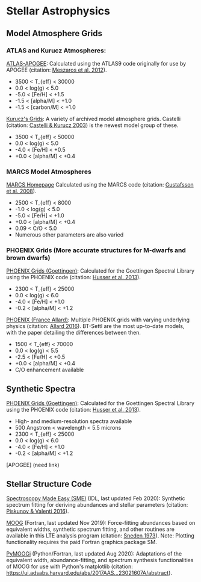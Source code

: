 # Stellar Astrophysics

## Model Atmosphere Grids

### ATLAS and Kurucz Atmospheres:

[ATLAS-APOGEE](http://research.iac.es/proyecto/ATLAS-APOGEE/): Calculated using the ATLAS9 code originally for use by APOGEE (citation: [Meszaros et al. 2012](https://ui.adsabs.harvard.edu/abs/2012AJ....144..120M/abstract)).
-  3500 < T_{eff} < 30000
-  0.0 < log(g) < 5.0
-  -5.0 < [Fe/H] < +1.5
-  -1.5 < [alpha/M] < +1.0
-  -1.5 < [carbon/M] < +1.0


[Kurucz's Grids](http://kurucz.harvard.edu/grids.html): A variety of archived model atmosphere grids. Castelli (citation: [Castelli & Kurucz 2003](https://ui.adsabs.harvard.edu/abs/2003IAUS..210P.A20C/abstract)) is the newest model group of these.
- 3500 < T_{eff} < 50000
- 0.0 < log(g) < 5.0
- -4.0 < [Fe/H] < +0.5
- +0.0 < [alpha/M] < +0.4


### MARCS Model Atmospheres
[MARCS Homepage](https://marcs.astro.uu.se/index.php) Calculated using the MARCS code (citation: [Gustafsson et al. 2008](https://ui.adsabs.harvard.edu/abs/2008A%26A...486..951G/abstract)).
- 2500 < T_{eff} < 8000
- -1.0 < log(g) < 5.0
- -5.0 < [Fe/H] < +1.0
- +0.0 < [alpha/M] < +0.4
- 0.09 < C/O < 5.0
- Numerous other parameters are also varied


### PHOENIX Grids (More accurate structures for M-dwarfs and brown dwarfs)
[PHOENIX Grids (Goettingen)](https://phoenix.astro.physik.uni-goettingen.de/?page_id=109): Calculated for the Goettingen Spectral Library using the PHOENIX code (citation: [Husser et al. 2013](https://ui.adsabs.harvard.edu/abs/2013A%26A...553A...6H/abstract)).
- 2300 < T_{eff} < 25000
- 0.0 < log(g) < 6.0
- -4.0 < [Fe/H] < +1.0
- -0.2 < [alpha/M] < +1.2


[PHOENIX (France Allard)](https://phoenix.ens-lyon.fr/simulator-jsf22-26/index.faces): Multiple PHOENIX grids with varying underlying physics (citation: [Allard 2016](https://ui.adsabs.harvard.edu/abs/2016sf2a.conf..223A/abstract)). BT-Settl are the most up-to-date models, with the paper detailing the differences between then.
- 1500 < T_{eff} < 70000
- 0.0 < log(g) < 5.5
- -2.5 < [Fe/H] < +0.5
- +0.0 < [alpha/M] < +0.4
- C/O enhancement available

## Synthetic Spectra
[PHOENIX Grids (Goettingen)](https://phoenix.astro.physik.uni-goettingen.de/?page_id=10): Calculated for the Goettingen Spectral Library using the PHOENIX code (citation: [Husser et al. 2013](https://ui.adsabs.harvard.edu/abs/2013A%26A...553A...6H/abstract)).
- High- and medium-resolution spectra available
- 500 Angstrom < wavelength < 5.5 microns
- 2300 < T_{eff} < 25000
- 0.0 < log(g) < 6.0
- -4.0 < [Fe/H] < +1.0
- -0.2 < [alpha/M] < +1.2

[APOGEE] (need link)

## Stellar Structure Code
[Spectroscopy Made Easy (SME)](https://www.stsci.edu/~valenti/sme.html) (IDL, last updated Feb 2020): Synthetic spectrum fitting for deriving abundances and stellar parameters (citation: [Piskunov & Valenti 2016](https://ui.adsabs.harvard.edu/abs/2017A%26A...597A..16P/abstract)).

[MOOG](http://www.as.utexas.edu/~chris/moog.html) (Fortran, last updated Nov 2019): Force-fitting abundances based on equivalent widths, synthetic spectrum fitting, and other routines are available in this LTE analysis program (citation: [Sneden 1973](https://ui.adsabs.harvard.edu/abs/1973ApJ...184..839S/abstract)). Note: Plotting functionality requires the paid Fortran graphics package SM. 

[PyMOOGi](https://github.com/madamow/pymoogi) (Python/Fortran, last updated Aug 2020): Adaptations of the equivalent width, abundance-fitting, and spectrum synthesis functionalities of MOOG for use with Python's matplotlib (citation: https://ui.adsabs.harvard.edu/abs/2017AAS...23021607A/abstract).
